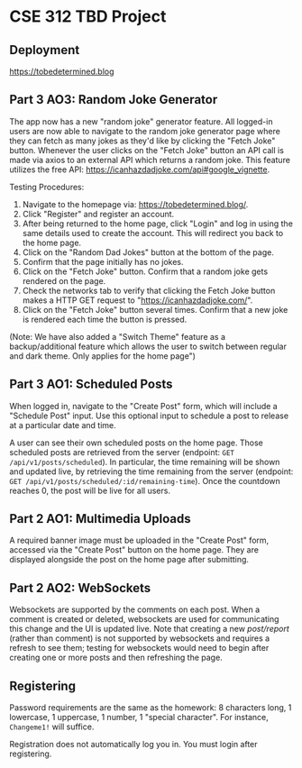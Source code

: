 # CSE 312 TBD Project

## Deployment

https://tobedetermined.blog

## Part 3 AO3: Random Joke Generator
The app now has a new "random joke" generator feature. All logged-in users are now able to navigate to the random joke generator page where they can fetch as many jokes as they'd like by clicking the "Fetch Joke" button. Whenever the user clicks on the "Fetch Joke" button an API call is made via axios to an external API which returns a random joke. This feature utilizes the free API: https://icanhazdadjoke.com/api#google_vignette.

Testing Procedures:
1. Navigate to the homepage via: https://tobedetermined.blog/.
2. Click "Register" and register an account.
3. After being returned to the home page, click "Login" and log in using the same details used to create the account. This will redirect you back to the home page.
4. Click on the "Random Dad Jokes" button at the bottom of the page.
5. Confirm that the page initially has no jokes.
6. Click on the "Fetch Joke" button. Confirm that a random joke gets rendered on the page.
7. Check the networks tab to verify that clicking the Fetch Joke button makes a HTTP GET request to "https://icanhazdadjoke.com/".
8. Click on the "Fetch Joke" button several times. Confirm that a new joke is rendered each time the button is pressed.

(Note: We have also added a "Switch Theme" feature as a backup/additional feature which allows the user to switch between regular and dark theme. Only applies for the home page")


## Part 3 AO1: Scheduled Posts

When logged in, navigate to the "Create Post" form, which will include a "Schedule Post" input. Use this optional input to schedule a post to release at a particular date and time.

A user can see their own scheduled posts on the home page. Those scheduled posts are retrieved from the server (endpoint: `GET /api/v1/posts/scheduled`). In particular, the time remaining will be shown and updated live, by retrieving the time remaining from the server (endpoint: `GET /api/v1/posts/scheduled/:id/remaining-time`). Once the countdown reaches 0, the post will be live for all users.

## Part 2 AO1: Multimedia Uploads

A required banner image must be uploaded in the "Create Post" form, accessed via the "Create Post" button on the home page. They are displayed alongside the post on the home page after submitting.

## Part 2 AO2: WebSockets

Websockets are supported by the comments on each post. When a comment is created or deleted, websockets are used for communicating this change and the UI is updated live. Note that creating a new *post/report* (rather than comment) is not supported by websockets and requires a refresh to see them; testing for websockets would need to begin after creating one or more posts and then refreshing the page.

## Registering

Password requirements are the same as the homework: 8 characters long, 1 lowercase, 1 uppercase, 1 number, 1 "special character". For instance, `Changeme1!` will suffice.

Registration does not automatically log you in. You must login after registering.
